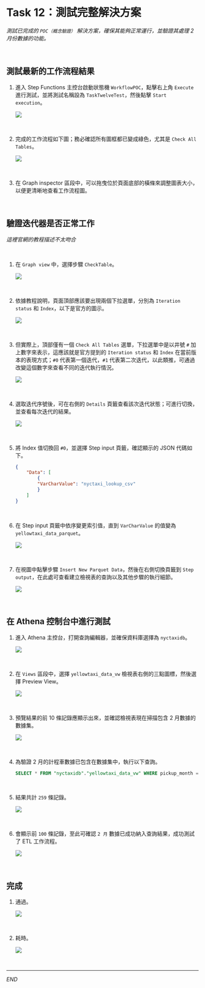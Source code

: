 # Task 12：測試完整解決方案

_測試已完成的 `POC（概念驗證）` 解決方案，確保其能夠正常運行，並驗證其處理 2 月份數據的功能。_

<br>

## 測試最新的工作流程結果

1. 進入 Step Functions 主控台啟動狀態機 `WorkflowPOC`，點擊右上角 `Execute` 進行測試，並將測試名稱設為 `TaskTwelveTest`，然後點擊 `Start execution`。

    ![](images/img_163.png)

<br>

2. 完成的工作流程如下圖；務必確認所有圖框都已變成綠色，尤其是 `Check All Tables`。

    ![](images/img_164.png)

<br>

3. 在 Graph inspector 區段中，可以拖曳位於頁面底部的橫條來調整圖表大小，以便更清晰地查看工作流程圖。

<br>

## 驗證迭代器是否正常工作

_這裡官網的教程描述不太吻合_

<br>

1. 在 `Graph view` 中，選擇步驟 `CheckTable`。

    ![](images/img_172.png)

<br>

2. 依據教程說明，頁面頂部應該要出現兩個下拉選單，分別為 `Iteration status` 和 `Index`，以下是官方的圖示。

    ![](images/img_173.png)

<br>

3. 但實際上，頂部僅有一個 `Check All Tables` 選單，下拉選單中是以井號 `#` 加上數字來表示，這應該就是官方提到的 `Iteration status` 和 `Index` 在當前版本的表現方式；`#0` 代表第一個迭代，`#1` 代表第二次迭代，以此類推，可通過改變這個數字來查看不同的迭代執行情況。

    ![](images/img_174.png)

<br>

4. 選取迭代序號後，可在右側的 `Details` 頁籤查看該次迭代狀態；可進行切換，並查看每次迭代的結果。

    ![](images/img_175.png)

<br>

5. 將 Index 值切換回 `#0`，並選擇 Step input 頁籤，確認顯示的 JSON 代碼如下。

    ```json
    {
        "Data": [
            {
            "VarCharValue": "nyctaxi_lookup_csv"
            }
        ]
    }
    ```

<br>

6. 在 Step input 頁籤中依序變更索引值，直到 `VarCharValue` 的值變為 `yellowtaxi_data_parquet`。

    ![](images/img_176.png)

<br>

7. 在視圖中點擊步驟 `Insert New Parquet Data`，然後在右側切換頁籤到 `Step output`，在此處可查看建立檢視表的查詢以及其他步驟的執行細節。

    ![](images/img_177.png)

<br>

## 在 Athena 控制台中進行測試

1. 進入 Athena 主控台，打開查詢編輯器，並確保資料庫選擇為 `nyctaxidb`。

    ![](images/img_165.png)

<br>

2. 在 `Views` 區段中，選擇 `yellowtaxi_data_vw` 檢視表右側的三點圖標，然後選擇 Preview View。

    ![](images/img_166.png)

<br>

3. 預覽結果的前 10 條記錄應顯示出來，並確認檢視表現在掃描包含 2 月數據的數據集。

    ![](images/img_167.png)

<br>

4. 為驗證 2 月的計程車數據已包含在數據集中，執行以下查詢。

    ```sql
    SELECT * FROM "nyctaxidb"."yellowtaxi_data_vw" WHERE pickup_month = '02'
    ```

<br>

5. 結果共計 `259` 條記錄。

    ![](images/img_168.png)

<br>

6. 會顯示前 `100` 條記錄，至此可確認 `2 月` 數據已成功納入查詢結果，成功測試了 ETL 工作流程。

    ![](images/img_169.png)

<br>

## 完成

1. 通過。

    ![](images/img_170.png)

<br>

2. 耗時。

    ![](images/img_171.png)

<br>

___

_END_